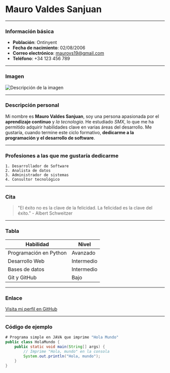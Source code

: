 # Mauro Valdes Sanjuan

---

### Información básica

- **Población**: Ontinyent
- **Fecha de nacimiento**: 02/08/2006
- **Correo electrónico**: maurovs19@gmail.com
- **Teléfono**: +34 123 456 789

---

### Imagen

![Descripción de la imagen](https://geekytheory.com/content/images/size/w2000/2014/03/markdown.png)

---

### Descripción personal

Mi nombre es **Mauro Valdes Sanjuan**, soy una persona apasionada por el **aprendizaje continuo** y _la tecnología_. He estudiado _SMX_, lo que me ha permitido adquirir habilidades clave en varias áreas del desarrollo. Me gustaría, cuando termine este ciclo formativo, **dedicarme a la programación y el desarrollo de software**.

---

### Profesiones a las que me gustaría dedicarme

    1. Desarrollador de Software
    2. Analista de datos
    3. Administrador de sistemas
    4. Consultor tecnológico

---

### Cita

> "El éxito no es la clave de la felicidad. La felicidad es la clave del éxito." - Albert Schweitzer

---

### Tabla

| Habilidad               | Nivel        |
|-------------------------|--------------|
| Programación en Python  | Avanzado     |
| Desarrollo Web          | Intermedio   |
| Bases de datos          | Intermedio   |
| Git y GitHub            | Bajo         |

---

### Enlace

[Visita mi perfil en GitHub](https://github.com/)

---

### Código de ejemplo

```JAVA
# Programa simple en JAVA que imprime "Hola Mundo"
public class HolaMundo {
    public static void main(String[] args) {
        // Imprime "Hola, mundo" en la consola
        System.out.println("Hola, mundo");
    }
}

